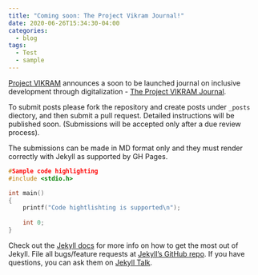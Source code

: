```yaml
---
title: "Coming soon: The Project Vikram Journal!"
date: 2020-06-26T15:34:30-04:00
categories:
  - blog
tags:
  - Test
  - sample
---
```


[Project VIKRAM][project-vikram] announces a soon to be launched journal on inclusive development through digitalization - [The Project VIKRAM Journal][pvjournal].

To submit posts please fork the repository and create posts under `_posts` diectory, and then submit a pull request. Detailed instructions will be published soon.
(Submissions will be accepted only after a due review process).

The submissions can be made in MD format only and they must render correctly with Jekyll as supported by GH Pages. 
```c
#Sample code highlighting
#include <stdio.h>

int main()
{
    printf("Code hightlishting is supported\n");
    
    int 0;
}
```

Check out the [Jekyll docs][jekyll-docs] for more info on how to get the most out of Jekyll. File all bugs/feature requests at [Jekyll’s GitHub repo][jekyll-gh]. If you have questions, you can ask them on [Jekyll Talk][jekyll-talk].

[jekyll-docs]:    https://jekyllrb.com/docs/home
[jekyll-gh]:      https://github.com/jekyll/jekyll
[jekyll-talk]:    https://talk.jekyllrb.com/
[pvjournal]:      https://pvjournal.github.io/
[project-vikram]: https://projectvikram.github.io/
